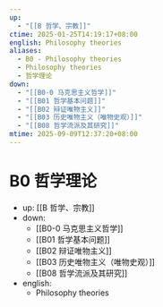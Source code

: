 ```yaml
---
up:
  - "[[B 哲学、宗教]]"
ctime: 2025-01-25T14:19:17+08:00
english: Philosophy theories
aliases:
  - B0 - Philosophy theories
  - Philosophy theories
  - 哲学理论
down:
  - "[[B0-0 马克思主义哲学]]"
  - "[[B01 哲学基本问题]]"
  - "[[B02 辩证唯物主义]]"
  - "[[B03 历史唯物主义（唯物史观）]]"
  - "[[B08 哲学流派及其研究]]"
mtime: 2025-09-09T12:37:20+08:00
---
```


# B0 哲学理论

- up: [[B 哲学、宗教]]
- down:
	- [[B0-0 马克思主义哲学]]
	- [[B01 哲学基本问题]]
	- [[B02 辩证唯物主义]]
	- [[B03 历史唯物主义（唯物史观）]]
	- [[B08 哲学流派及其研究]]
- english:
	- Philosophy theories
